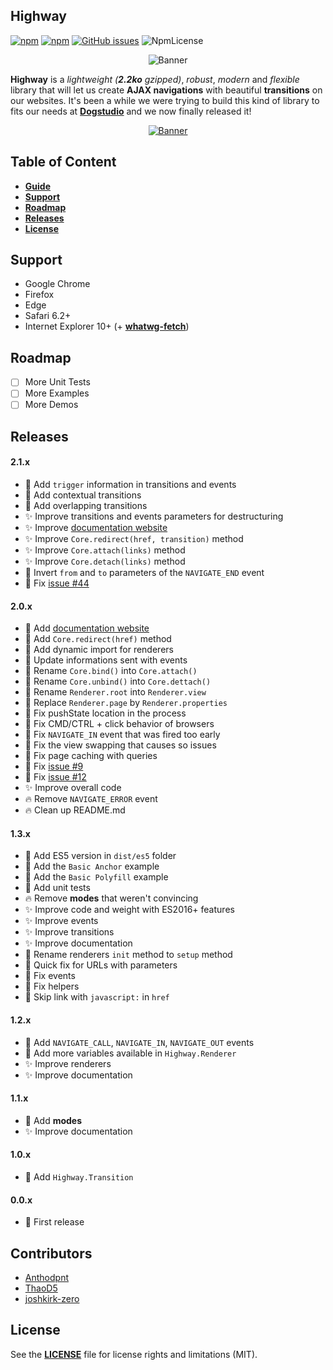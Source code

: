 ## Highway

[![npm](https://img.shields.io/npm/v/@dogstudio/highway.svg)](https://www.npmjs.com/package/@dogstudio/highway)
[![npm](https://img.shields.io/npm/dt/@dogstudio/highway.svg)](https://www.npmjs.com/package/@dogstudio/highway)
[![GitHub issues](https://img.shields.io/github/issues-raw/Dogstudio/highway.svg)](https://github.com/Dogstudio/highway/issues)
![NpmLicense](https://img.shields.io/npm/l/@dogstudio/highway.svg)


<p align="center"><img src="https://i.imgur.com/SNk3YwV.png" alt="Banner" /></p>

**Highway** is a *lightweight (**2.2ko** gzipped)*, *robust*, *modern* and *flexible* library that will let us create **AJAX navigations** with beautiful **transitions** on our websites. It's been a while we were trying to build this kind of library to fits our needs at [**Dogstudio**](https://www.dogstudio.co) and we now finally released it!

<p align="center"><a href="https://join.slack.com/t/highway-lib/shared_invite/enQtNDcxMzY5MDc0NDE3LWQyMWMwZjhiNDUxOWVkM2Y0MTkxMTY5ZTU3ZjRmNjU2ZTI3YjAwNGQ2ZTZlYTcyNTBhYWEzMGQyZGFlODY0MjY"target="_blank"><img src="https://i.imgur.com/4nWCfju.png" alt="Banner" /></a></p>

## Table of Content

- [**Guide**](https://dogstudio.github.io/highway/)
- [**Support**](https://github.com/Dogstudio/highway#support)
- [**Roadmap**](https://github.com/Dogstudio/highway#roadmap)
- [**Releases**](https://github.com/Dogstudio/highway#releases)
- [**License**](https://github.com/Dogstudio/highway#license)

## Support

- Google Chrome
- Firefox
- Edge
- Safari 6.2+
- Internet Explorer 10+ (+ [**whatwg-fetch**](https://github.com/github/fetch))

## Roadmap

- [ ] More Unit Tests
- [ ] More Examples
- [ ] More Demos

## Releases
#### 2.1.x

- :tada: Add `trigger` information in transitions and events
- :tada: Add contextual transitions
- :tada: Add overlapping transitions
- :sparkles: Improve transitions and events parameters for destructuring
- :sparkles: Improve [documentation website](https://dogstudio.github.io/highway/)
- :sparkles: Improve `Core.redirect(href, transition)` method
- :sparkles: Improve `Core.attach(links)` method
- :sparkles: Improve `Core.detach(links)` method
- :art: Invert `from` and `to` parameters of the `NAVIGATE_END` event
- :bug: Fix [issue #44](https://github.com/Dogstudio/highway/issues/44)

#### 2.0.x

- :tada: Add [documentation website](https://dogstudio.github.io/highway/)
- :tada: Add `Core.redirect(href)` method
- :tada: Add dynamic import for renderers
- :art: Update informations sent with events
- :art: Rename `Core.bind()` into `Core.attach()`
- :art: Rename `Core.unbind()` into `Core.dettach()`
- :art: Rename `Renderer.root` into `Renderer.view`
- :art: Replace `Renderer.page` by `Renderer.properties`
- :bug: Fix pushState location in the process
- :bug: Fix CMD/CTRL + click behavior of browsers
- :bug: Fix `NAVIGATE_IN` event that was fired too early
- :bug: Fix the view swapping that causes so issues
- :bug: Fix page caching with queries
- :bug: Fix [issue #9](https://github.com/Dogstudio/highway/issues/9)
- :bug: Fix [issue #12](https://github.com/Dogstudio/highway/issues/12)
- :sparkles: Improve overall code
- :fire: Remove `NAVIGATE_ERROR` event
- :fire: Clean up README.md

#### 1.3.x

- :tada: Add ES5 version in `dist/es5` folder
- :tada: Add the `Basic Anchor` example
- :tada: Add the `Basic Polyfill` example
- :tada: Add unit tests
- :fire: Remove **modes** that weren't convincing
- :sparkles: Improve code and weight with ES2016+ features
- :sparkles: Improve events
- :sparkles: Improve transitions
- :sparkles: Improve documentation
- :art: Rename renderers `init` method to `setup` method
- :bug: Quick fix for URLs with parameters
- :bug: Fix events
- :bug: Fix helpers
- :bug: Skip link with `javascript:` in `href`

#### 1.2.x

- :tada: Add `NAVIGATE_CALL`, `NAVIGATE_IN`, `NAVIGATE_OUT` events
- :tada: Add more variables available in `Highway.Renderer`
- :sparkles: Improve renderers
- :sparkles: Improve documentation

#### 1.1.x

- :tada: Add **modes**
- :sparkles: Improve documentation

#### 1.0.x

- :tada: Add `Highway.Transition`

#### 0.0.x

- :rocket: First release

## Contributors

- [Anthodpnt](https://twitter.com/Anthodpnt)
- [ThaoD5](https://twitter.com/ThaoD5)
- [joshkirk-zero](https://twitter.com/joshgkirk)

## License

See the [**LICENSE**](https://github.com/Dogstudio/highway/blob/master/LICENSE) file for license rights and limitations (MIT).

